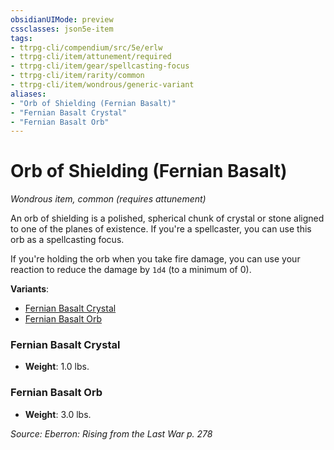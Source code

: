 ```yaml
---
obsidianUIMode: preview
cssclasses: json5e-item
tags:
- ttrpg-cli/compendium/src/5e/erlw
- ttrpg-cli/item/attunement/required
- ttrpg-cli/item/gear/spellcasting-focus
- ttrpg-cli/item/rarity/common
- ttrpg-cli/item/wondrous/generic-variant
aliases: 
- "Orb of Shielding (Fernian Basalt)"
- "Fernian Basalt Crystal"
- "Fernian Basalt Orb"
---
```

# Orb of Shielding (Fernian Basalt)
*Wondrous item, common (requires attunement)*  



An orb of shielding is a polished, spherical chunk of crystal or stone aligned to one of the planes of existence. If you're a spellcaster, you can use this orb as a spellcasting focus.

If you're holding the orb when you take fire damage, you can use your reaction to reduce the damage by `1d4` (to a minimum of 0).

**Variants**:
- [Fernian Basalt Crystal](#Fernian%20Basalt%20Crystal)
- [Fernian Basalt Orb](#Fernian%20Basalt%20Orb)

### Fernian Basalt Crystal

- **Weight**: 1.0 lbs.

### Fernian Basalt Orb

- **Weight**: 3.0 lbs.


*Source: Eberron: Rising from the Last War p. 278*